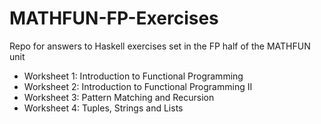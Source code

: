 # MATHFUN-FP-Exercises
Repo for answers to Haskell exercises set in the FP half of the MATHFUN unit

- Worksheet 1: Introduction to Functional Programming
- Worksheet 2: Introduction to Functional Programming II
- Worksheet 3: Pattern Matching and Recursion
- Worksheet 4: Tuples, Strings and Lists
